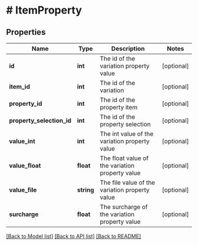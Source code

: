# # ItemProperty

## Properties

Name | Type | Description | Notes
------------ | ------------- | ------------- | -------------
**id** | **int** | The id of the variation property value | [optional] 
**item_id** | **int** | The id of the variation | [optional] 
**property_id** | **int** | The id of the property item | [optional] 
**property_selection_id** | **int** | The id of the property selection | [optional] 
**value_int** | **int** | The int value of the variation property value | [optional] 
**value_float** | **float** | The float value of the variation property value | [optional] 
**value_file** | **string** | The file value of the variation property value | [optional] 
**surcharge** | **float** | The surcharge of the variation property value | [optional] 

[[Back to Model list]](../../README.md#documentation-for-models) [[Back to API list]](../../README.md#documentation-for-api-endpoints) [[Back to README]](../../README.md)


